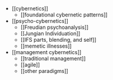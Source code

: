 - [[cybernetics]]
	- [[foundational cybernetic patterns]]
- [[psycho-cybernetics]]
	- [[Freudian psychoanalysis]]
	- [[Jungian Individuation]]
	- [[IFS parts, blending, and self]]
	- [[memetic illnesses]]
- [[management cybernetics]]
	- [[traditional management]]
	- [[agile]]
	- [[other paradigms]]